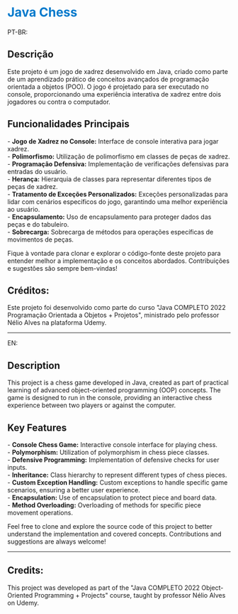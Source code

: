 <h1 style="color:#007ACC">Java Chess</h1>

PT-BR:
<h2>Descrição</h2>
Este projeto é um jogo de xadrez desenvolvido em Java, criado como parte de um aprendizado prático de conceitos avançados de programação orientada a objetos (POO). O jogo é projetado para ser executado no console, proporcionando uma experiência interativa de xadrez entre dois jogadores ou contra o computador.

<h2>Funcionalidades Principais</h2>
- <b>Jogo de Xadrez no Console:</b> Interface de console interativa para jogar xadrez.</br>
- <b>Polimorfismo:</b> Utilização de polimorfismo em classes de peças de xadrez.</br>
- <b>Programação Defensiva:</b> Implementação de verificações defensivas para entradas do usuário.</br>
- <b>Herança:</b> Hierarquia de classes para representar diferentes tipos de peças de xadrez.</br>
- <b>Tratamento de Exceções Personalizados:</b> Exceções personalizadas para lidar com cenários específicos do jogo, garantindo uma melhor experiência ao usuário.</br>
- <b>Encapsulamento:</b> Uso de encapsulamento para proteger dados das peças e do tabuleiro.</br>
- <b>Sobrecarga:</b> Sobrecarga de métodos para operações específicas de movimentos de peças.</br>

Fique à vontade para clonar e explorar o código-fonte deste projeto para entender melhor a implementação e os conceitos abordados. Contribuições e sugestões são sempre bem-vindas!

<h2>Créditos:</h2>
Este projeto foi desenvolvido como parte do curso "Java COMPLETO 2022 Programação Orientada a Objetos + Projetos", ministrado pelo professor Nélio Alves na plataforma Udemy.

---

EN: 
<h2>Description</h2>
This project is a chess game developed in Java, created as part of practical learning of advanced object-oriented programming (OOP) concepts. The game is designed to run in the console, providing an interactive chess experience between two players or against the computer.
<h2>Key Features</h2>
- <b>Console Chess Game:</b> Interactive console interface for playing chess.</br>
- <b>Polymorphism:</b> Utilization of polymorphism in chess piece classes.</br>
- <b>Defensive Programming:</b> Implementation of defensive checks for user inputs.</br>
- <b>Inheritance:</b> Class hierarchy to represent different types of chess pieces.</br>
- <b>Custom Exception Handling:</b> Custom exceptions to handle specific game scenarios, ensuring a better user experience.</br>
- <b>Encapsulation:</b> Use of encapsulation to protect piece and board data.</br>
- <b>Method Overloading:</b> Overloading of methods for specific piece movement operations.</br>

Feel free to clone and explore the source code of this project to better understand the implementation and covered concepts. Contributions and suggestions are always welcome!

---

<h2>Credits:</h2>
This project was developed as part of the "Java COMPLETO 2022 Object-Oriented Programming + Projects" course, taught by professor Nélio Alves on Udemy.
